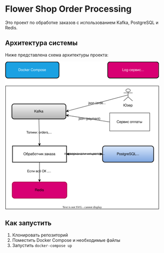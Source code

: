 # Flower Shop Order Processing

Это проект по обработке заказов с использованием Kafka, PostgreSQL и Redis.

## Архитектура системы

Ниже представлена схема архитектуры проекта:

![Схема архитектуры](architecture-diagram.svg)

## Как запустить

1. Клонировать репозиторий  
2. Поместить Docker Compose и необходимые файлы  
3. Запустить `docker-compose up`
